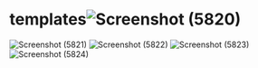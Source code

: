 # templates![Screenshot (5820)](https://github.com/roshnigupta9718/templates/assets/131439426/e7c4d9ab-5396-4116-af18-f2d4ccfa5e79)
![Screenshot (5821)](https://github.com/roshnigupta9718/templates/assets/131439426/2dbe59b4-a7af-4883-802d-0edf5cd7b27e)
![Screenshot (5822)](https://github.com/roshnigupta9718/templates/assets/131439426/2a922c0c-3af4-4aae-a01c-8d8c5eac214e)
![Screenshot (5823)](https://github.com/roshnigupta9718/templates/assets/131439426/30078c80-f557-4910-840c-7701be5f318a)
![Screenshot (5824)](https://github.com/roshnigupta9718/templates/assets/131439426/e5a76a23-928c-4c6c-9d3a-961ab1b6a846)
